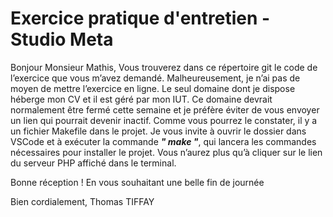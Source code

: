 # Exercice pratique d'entretien - Studio Meta

Bonjour Monsieur Mathis,
Vous trouverez dans ce répertoire git le code de l’exercice que vous m’avez demandé. Malheureusement, je n’ai pas de moyen de mettre l’exercice en ligne. Le seul domaine dont je dispose héberge mon CV et il est géré par mon IUT. Ce domaine devrait normalement être fermé cette semaine et je préfère éviter de vous envoyer un lien qui pourrait devenir inactif.
Comme vous pourrez le constater, il y a un fichier Makefile dans le projet. Je vous invite à ouvrir le dossier dans VSCode et à exécuter la commande **_" make "_**, qui lancera les commandes nécessaires pour installer le projet. Vous n’aurez plus qu’à cliquer sur le lien du serveur PHP affiché dans le terminal.

Bonne réception !
En vous souhaitant une belle fin de journée

Bien cordialement,
Thomas TIFFAY

